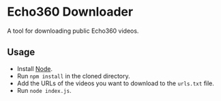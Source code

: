 # Echo360 Downloader
A tool for downloading public Echo360 videos.

## Usage
- Install [Node](https://nodejs.org/en/).
- Run `npm install` in the cloned directory.
- Add the URLs of the videos you want to download to the `urls.txt` file.
- Run `node index.js`.
